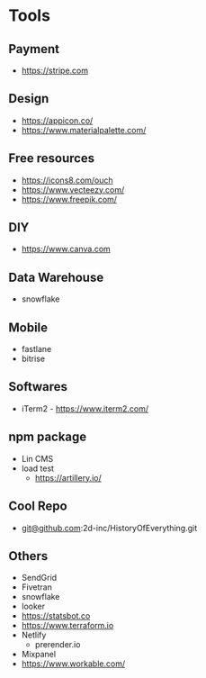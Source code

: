 # Tools

## Payment

- https://stripe.com

## Design

- https://appicon.co/
- https://www.materialpalette.com/

## Free resources

- https://icons8.com/ouch
- https://www.vecteezy.com/
- https://www.freepik.com/

## DIY

- https://www.canva.com

## Data Warehouse

- snowflake

## Mobile

- fastlane
- bitrise

## Softwares

- iTerm2 - https://www.iterm2.com/

## npm package

- Lin CMS
- load test
  - https://artillery.io/

## Cool Repo

- git@github.com:2d-inc/HistoryOfEverything.git


## Others

- SendGrid
- Fivetran
- snowflake
- looker
- https://statsbot.co
- https://www.terraform.io
- Netlify
  - prerender.io
- Mixpanel
- https://www.workable.com/
